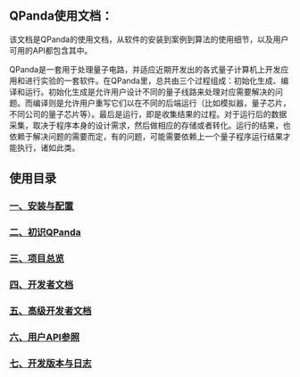 ## QPanda使用文档：
该文档是QPanda的使用文档，从软件的安装到案例到算法的使用细节，以及用户可用的API都包含其中。

QPanda是一套用于处理量子电路，并适应近期开发出的各式量子计算机上开发应用和进行实验的一套软件。在QPanda里，总共由三个过程组成：初始化生成、编译和运行。初始化生成是允许用户设计不同的量子线路来处理对应需要解决的问题。而编译则是允许用户重写它们以在不同的后端运行（比如模拟器，量子芯片，不同公司的量子芯片等）。最后是运行，即是收集结果的过程。对于运行后的数据采集，取决于程序本身的设计需求，然后做相应的存储或者转化。运行的结果，也依赖于解决问题的需要而定，有的问题，可能需要依赖上一个量子程序运行结果才能执行，诸如此类。

## 使用目录

### [一、安装与配置](./Doc/1.Installation.md)
### [二、初识QPanda](./Doc/2.Hello_QPanda.md)
### [三、项目总览](./Doc/3.Overview.md)
### [四、开发者文档](./Doc/4.Developer_Documentation.md)
### [五、高级开发者文档](./Doc/5.Advanced_Developer_Documentation.md)
### [六、用户API参照](./Doc/6.API_References.md)
### [七、开发版本与日志](./Doc/7.Version_and_Log.md)
